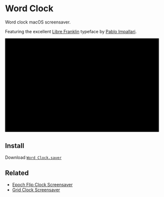 # Word Clock

Word clock macOS screensaver.

Featuring the excellent [Libre Franklin](https://github.com/impallari/Libre-Franklin) typeface by [Pablo Impallari](http://www.impallari.com).

![screenshot gif](screenshot.gif)

## Install
Download [`Word Clock.saver`](https://github.com/chrstphrknwtn/word-clock/releases/download/0.0.1/word-clock.0.0.1.saver.zip)

## Related
- [Epoch Flip Clock Screensaver](https://github.com/chrstphrknwtn/epoch-flip-clock-screensaver)
- [Grid Clock Screensaver](https://github.com/chrstphrknwtn/grid-clock-screensaver)
